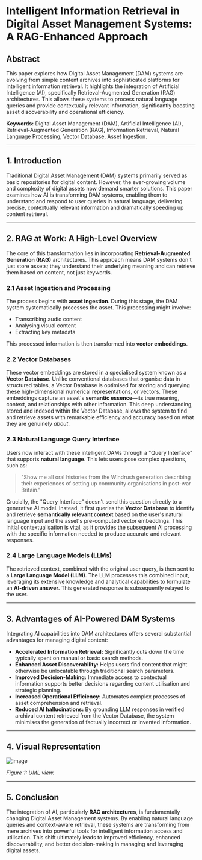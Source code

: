 # Intelligent Information Retrieval in Digital Asset Management Systems: A RAG-Enhanced Approach

## Abstract

This paper explores how Digital Asset Management (DAM) systems are evolving from simple content archives into sophisticated platforms for intelligent information retrieval. It highlights the integration of Artificial Intelligence (AI), specifically Retrieval-Augmented Generation (RAG) architectures. This allows these systems to process natural language queries and provide contextually relevant information, significantly boosting asset discoverability and operational efficiency.

**Keywords:** Digital Asset Management (DAM), Artificial Intelligence (AI), Retrieval-Augmented Generation (RAG), Information Retrieval, Natural Language Processing, Vector Database, Asset Ingestion.

---

## 1. Introduction

Traditional Digital Asset Management (DAM) systems primarily served as basic repositories for digital content. However, the ever-growing volume and complexity of digital assets now demand smarter solutions. This paper examines how AI is transforming DAM systems, enabling them to understand and respond to user queries in natural language, delivering precise, contextually relevant information and dramatically speeding up content retrieval.

---

## 2. RAG at Work: A High-Level Overview

The core of this transformation lies in incorporating **Retrieval-Augmented Generation (RAG)** architectures. This approach means DAM systems don't just store assets; they understand their underlying meaning and can retrieve them based on content, not just keywords.

### 2.1 Asset Ingestion and Processing

The process begins with **asset ingestion**. During this stage, the DAM system systematically processes the asset. This processing might involve:

* Transcribing audio content
* Analysing visual content
* Extracting key metadata

This processed information is then transformed into **vector embeddings**.

### 2.2 Vector Databases

These vector embeddings are stored in a specialised system known as a **Vector Database**. Unlike conventional databases that organise data in structured tables, a Vector Database is optimised for storing and querying these high-dimensional numerical representations, or vectors. These embeddings capture an asset's **semantic essence**—its true meaning, context, and relationships with other information. This deep understanding, stored and indexed within the Vector Database, allows the system to find and retrieve assets with remarkable efficiency and accuracy based on what they are genuinely *about*.

### 2.3 Natural Language Query Interface

Users now interact with these intelligent DAMs through a "Query Interface" that supports **natural language**. This lets users pose complex questions, such as:

> "Show me all oral histories from the Windrush generation describing their experiences of setting up community organisations in post-war Britain."

Crucially, the "Query Interface" doesn't send this question directly to a generative AI model. Instead, it first queries the **Vector Database** to identify and retrieve **semantically relevant context** based on the user's natural language input and the asset's pre-computed vector embeddings. This initial contextualisation is vital, as it provides the subsequent AI processing with the specific information needed to produce accurate and relevant responses.

### 2.4 Large Language Models (LLMs)

The retrieved context, combined with the original user query, is then sent to a **Large Language Model (LLM)**. The LLM processes this combined input, leveraging its extensive knowledge and analytical capabilities to formulate an **AI-driven answer**. This generated response is subsequently relayed to the user.

---

## 3. Advantages of AI-Powered DAM Systems

Integrating AI capabilities into DAM architectures offers several substantial advantages for managing digital content:

* **Accelerated Information Retrieval:** Significantly cuts down the time typically spent on manual or basic search methods.
* **Enhanced Asset Discoverability:** Helps users find content that might otherwise be unlocatable through traditional search parameters.
* **Improved Decision-Making:** Immediate access to contextual information supports better decisions regarding content utilisation and strategic planning.
* **Increased Operational Efficiency:** Automates complex processes of asset comprehension and retrieval.
* **Reduced AI hallucinations:** By grounding LLM responses in verified archival content retrieved from the Vector Database, the system minimises the generation of factually incorrect or invented information.

---

## 4. Visual Representation

![image](https://github.com/user-attachments/assets/d2de6395-85a4-47b7-b11c-ae02344b4c40)


*Figure 1: UML view.*

---

## 5. Conclusion

The integration of AI, particularly **RAG architectures**, is fundamentally changing Digital Asset Management systems. By enabling natural language queries and context-aware retrieval, these systems are transforming from mere archives into powerful tools for intelligent information access and utilisation. This shift ultimately leads to improved efficiency, enhanced discoverability, and better decision-making in managing and leveraging digital assets.
